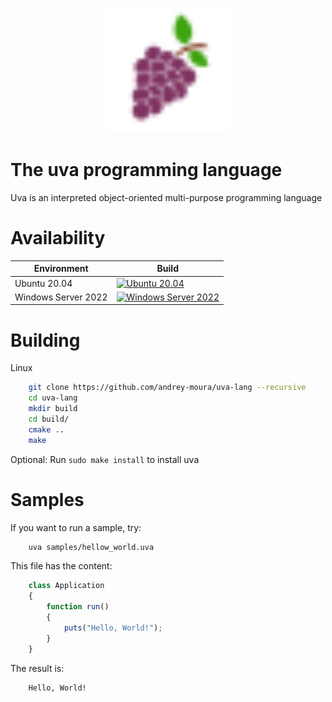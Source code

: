 <p align="center">
    <img src="resources/uva.svg" alt="Alt Text" style="width:200px; height:200px;">
</p>

# The uva programming language

Uva is an interpreted object-oriented multi-purpose programming language

# Availability

Environment | Build
--- | --- |
Ubuntu 20.04 | [![Ubuntu 20.04](https://github.com/andrey-moura/uva-lang/actions/workflows/build-ubuntu-20.04.yml/badge.svg)](https://github.com/andrey-moura/uva-lang/actions/workflows/build-ubuntu-20.04.yml)
Windows Server 2022 | [![Windows Server 2022](https://github.com/andrey-moura/uva-lang/actions/workflows/build-windows-2022.yml/badge.svg)](https://github.com/andrey-moura/uva-lang/actions/workflows/build-windows-2022.yml)

# Building

Linux

```sh
    git clone https://github.com/andrey-moura/uva-lang --recursive
    cd uva-lang
    mkdir build
    cd build/
    cmake ..
    make
```

Optional: Run ```sudo make install``` to install uva

# Samples

If you want to run a sample, try:

```sh
    uva samples/hellow_world.uva
```

This file has the content:

```typescript
    class Application
    {
        function run()
        {
            puts("Hello, World!");
        }
    }
```

The result is:

```
    Hello, World!
```
